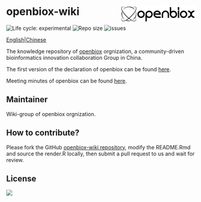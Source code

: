 
# openbiox-wiki <img src="static/img/logo-long.png" align="right" alt="openbiox" width="200"/>

<img src="https://img.shields.io/badge/lifecycle-experimental-orange.svg" alt="Life cycle: experimental"> <img src="https://img.shields.io/github/repo-size/openbiox/openbiox-wiki.svg" alt="Repo size"/> <img src="https://img.shields.io/github/issues/openbiox/openbiox-wiki.svg" alt="issues"/>

[English](./README-EN.md)|[Chinese](./README.md)

The knowledge repository of [openbiox](https://openbiox.org) orgnization, a community-driven bioinformatics innovation collaboration Group in China.

The first version of the declaration of openbiox can be found [here](./declaration).

Meeting minutes of openbiox can be found [here](./minutes).

## Maintainer

Wiki-group of openbiox orgnization.

## How to contribute?

Please fork the GitHub [openbiox-wiki
repository](https://github.com/openbiox/openbiox-wiki), modify the README.Rmd and source the render.R locally, then submit a pull request to us and wait for review.

## License

[![](https://i.creativecommons.org/l/by-nc-nd/4.0/88x31.png)](https://creativecommons.org/licenses/by-nc-nd/4.0/)
